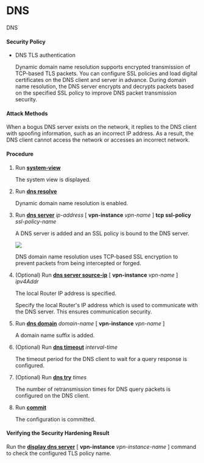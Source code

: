DNS
===

DNS

#### Security Policy

* DNS TLS authentication
  
  Dynamic domain name resolution supports encrypted transmission of TCP-based TLS packets. You can configure SSL policies and load digital certificates on the DNS client and server in advance. During domain name resolution, the DNS server encrypts and decrypts packets based on the specified SSL policy to improve DNS packet transmission security.

#### Attack Methods

When a bogus DNS server exists on the network, it replies to the DNS client with spoofing information, such as an incorrect IP address. As a result, the DNS client cannot access the network or accesses an incorrect network.


#### Procedure

1. Run [**system-view**](cmdqueryname=system-view)
   
   The system view is displayed.
2. Run [**dns resolve**](cmdqueryname=dns+resolve)
   
   Dynamic domain name resolution is enabled.
3. Run [**dns server**](cmdqueryname=dns+server) *ip-address* [ **vpn-instance** *vpn-name* ] **tcp ssl-policy** *ssl-policy-name*
   
   A DNS server is added and an SSL policy is bound to the DNS server.
   
   ![](../../../../public_sys-resources/note_3.0-en-us.png) 
   
   DNS domain name resolution uses TCP-based SSL encryption to prevent packets from being intercepted or forged.
4. (Optional) Run [**dns server source-ip**](cmdqueryname=dns+server+source-ip) [ **vpn-instance** *vpn-name* ] *ipv4Addr*
   
   The local Router IP address is specified.
   
   Specify the local Router's IP address which is used to communicate with the DNS server. This ensures communication security.
5. Run [**dns domain**](cmdqueryname=dns+domain) *domain-name* [ **vpn-instance** *vpn-name* ]
   
   A domain name suffix is added.
6. (Optional) Run [**dns timeout**](cmdqueryname=dns+timeout) *interval-time*
   
   The timeout period for the DNS client to wait for a query response is configured.
7. (Optional) Run [**dns try**](cmdqueryname=dns+try) *times*
   
   The number of retransmission times for DNS query packets is configured on the DNS client.
8. Run [**commit**](cmdqueryname=commit)
   
   The configuration is committed.

#### Verifying the Security Hardening Result

Run the [**display dns server**](cmdqueryname=display+dns+server) [ **vpn-instance** *vpn-instance-name* ] command to check the configured TLS policy name.
